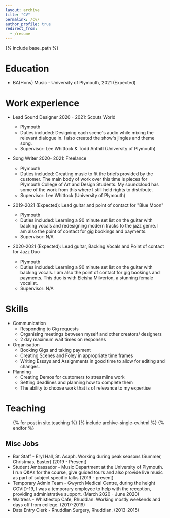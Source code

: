 ```yaml
---
layout: archive
title: "CV"
permalink: /cv/
author_profile: true
redirect_from:
  - /resume
---
```


{% include base_path %}

Education
======
* BA(Hons) Music - University of Plymouth, 2021 (Expected)

Work experience
======
* Lead Sound Designer 2020 - 2021: Scouts World
  * Plymouth
  * Duties included: Designing each scene's audio while mixing the relevant dialogue in. I also created the show's jingles and theme song.
  * Supervisor: Lee Whittock & Todd Anthill (University of Plymouth)
  
* Song Writer 2020- 2021: Freelance
  * Plymouth
  * Duties included:  Creating music to fit the briefs provided by the customer. The main body of work over this time is pieces for Plymouth College of Art and Design Students. My soundcloud has some of the work from this where I still held rights to distribute.
  * Supervisor: Lee Whittock (University of Plymouth)

* 2019-2021 (Expected): Lead guitar and point of contact for "Blue Moon"
  * Plymouth
  * Duties included: Learning a 90 minute set list on the guitar with backing vocals and redesigning modern tracks to the jazz genre. I am also the point of contact for gig bookings and payments.
  * Supervisor: N/A
  
* 2020-2021 (Expected): Lead guitar, Backing Vocals and Point of contact for Jazz Duo
  * Plymouth
  * Duties included: Learning a 90 minute set list on the guitar with backing vocals. I am also the point of contact for gig bookings and payments. This duo is with Eleisha Milverton, a stunning female vocalist.
  * Supervisor: N/A
  
Skills
======
* Communication
  * Responding to Gig requests
  * Organising meetings between myself and other creators/ designers
  * 2 day maximum wait times on responses
* Organisation
  * Booking Gigs and taking payment
  * Creating Scenes and Foley in appropriate time frames
  * Writing Essays and Assignments in good time to allow for editing and changes.
* Planning
  * Creating Demos for customers to streamline work
  * Setting deadlines and planning how to complete them
  * The ability to choose work that is of relevance to my expertise


Teaching
======
  <ul>{% for post in site.teaching %}
    {% include archive-single-cv.html %}
  {% endfor %}</ul>
  
## Misc Jobs
* Bar Staff - Eryl Hall, St. Asaph. Working during peak seasons (Summer, Christmas, Easter) (2019 - Present)
* Student Ambassador - Music Department at the University of Plymouth. I run Q&As for the course, give guided tours and also provide live music as part of subject specific talks (2019 - present)
* Temporary Admin Team - Gwyrch Medical Centre, during the height COVID-19, I was a temporary employee to help with the reception, providing administrative support. (March 2020 - June 2020)
* Waitress - Whistlestop Cafe, Rhuddlan. Working mostly weekends and days off from college. (2017-2019)
* Data Entry Clerk - Rhuddlan Surgery, Rhuddlan. (2013-2015)
  
